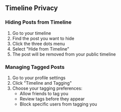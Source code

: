 ## Timeline Privacy

### Hiding Posts from Timeline

1. Go to your timeline
2. Find the post you want to hide
3. Click the three dots menu
4. Select "Hide from Timeline"
5. The post will be removed from your public timeline

### Managing Tagged Posts

1. Go to your profile settings
2. Click "Timeline and Tagging"
3. Choose your tagging preferences:
   - Allow friends to tag you
   - Review tags before they appear
   - Block specific users from tagging you